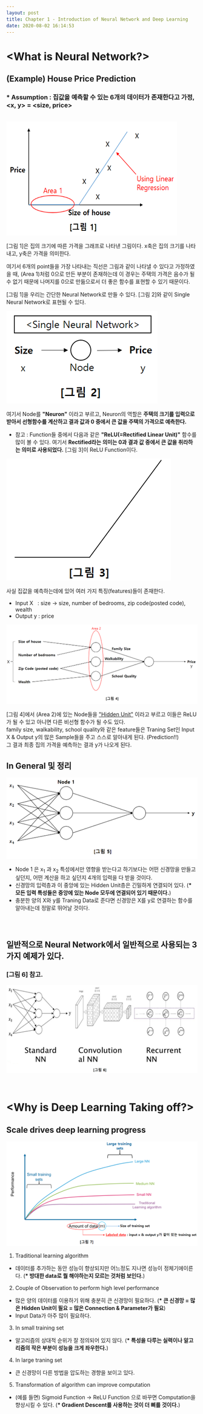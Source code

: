 ```yaml
---
layout: post
title: Chapter 1 - Introduction of Neural Network and Deep Learning
date: 2020-08-02 16:14:53
---
```


# <What is Neural Network?>
## (Example) House Price Prediction  
### * Assumption : 집값을 예측할 수 있는 6개의 데이터가 존재한다고 가정, <x, y> = <size, price>

<br>
<img src="https://github.com/SungJaeShin/SungJaeShin.github.io/blob/master/imgs/deeplearning/fundamental/1-1.PNG" width="450px" height="300px"></img>


[그림 1]은 집의 크기에 따른 가격을 그래프로 나타낸 그림이다. x축은 집의 크기를 나타내고, y축은 가격을 의미한다. <br>

여기서 6개의 point들을 가장 나타내는 직선은 그림과 같이 나타낼 수 있다고 가정하였을 때, (Area 1)처럼 0으로 만든 부분이 존재하는데 이 경우는 주택의 가격은 음수가 될 수 없기 때문에 나머지를 0으로 만듦으로서 더 좋은 함수를 표현할 수 있기 때문이다. <br>

[그림 1]을 우리는 간단한 Neural Network로 만들 수 있다. [그림 2]와 같이 Single Neural Network로 표현될 수 있다.

![single_nn](https://github.com/SungJaeShin/SungJaeShin.github.io/blob/master/imgs/deeplearning/fundamental/1-2.PNG?raw=true)

여기서 Node를 __"Neuron"__ 이라고 부르고, Neuron의 역할은 __주택의 크기를 입력으로 받아서 선형함수를 계산하고 결과 값과 0 중에서 큰 값을 주택의 가격으로 예측한다.__ <br>


* 참고 : Function들 중에서 다음과 같은 __"ReLU(=Rectified Linear Unit)"__ 함수를 많이 볼 수 있다. 여기서 __Rectified라는 의미는 0과 결과 값 중에서 큰 값을 취라하는 의미로 사용되었다.__ [그림 3]이 ReLU Function이다.

![ReLU](./imgs/deeplearning/fundamental/1-3.png)

사실 집값을 예측하는데에 있어 여러 가지 특징(features)들이 존재한다. <br>
* Input X &nbsp; : size -> size, number of bedrooms, zip code(posted code), wealth <br>
* Output y : price <br>

![ex_house_extension](./imgs/deeplearning/fundamental/1-4.png) <br>

[그림 4]에서 (Area 2)에 있는 Node들을 <u>"Hidden Unit"</u> 이라고 부르고 이들은 ReLU가 될 수 있고 아니면 다른 비선형 함수가 될 수도 있다. <br>
family size, walkability, school quality와 같은 feature들은 Traning Set인 Input X & Output y의 많은 Sample들을 주고 스스로 알아내게 된다. (Prediction!!) <br>
그 결과 최종 집의 가격을 예측하는 결과 y가 나오게 된다.

## In General 및 정리
![general_nn](./imgs/deeplearning/fundamental/1-5.png)

* Node 1 은 x<sub>1</sub> 과 x<sub>2</sub> 특성에서만 영향을 받는다고 하기보다는 어떤 신경망을 만들고 싶던지, 어떤 계산을 하고 싶던지 4개의 입력을 다 받을 것이다. <br>
* 신경망의 입력층과 이 중앙에 있는 Hidden Unit층은 긴밀하게 연결되어 있다. (__* 모든 입력 특성들은 중앙에 있는 Node 모두에 연결되어 있기 때문이다.__)
* 충분한 양의 X와 y를 Traning Data로 준다면 신경망은 X를 y로 연결하는 함수를 알아내는데 정말로 뛰어날 것이다.


<br>

# <Supervised Learning with a Neural Network>
## 일반적으로 Neural Network에서 일반적으로 사용되는 3가지 예제가 있다.
### [그림 6] 참고.

![three_common_nn](./imgs/deeplearning/fundamental/1-6.png)

<br>

# <Why is Deep Learning Taking off?>
## Scale drives deep learning progress

![progress](./imgs/deeplearning/fundamental/1-7.png)

1. Traditional learning algorithm
  * 데이터를 추가하는 동안 성능이 향상되지만 어느정도 지나면 성능이 정체기에이른다. (__* 방대한 data로 뭘 해야하는지 모르는 것처럼 보인다.__)

2. Couple of Observation to perform high level performance
  * 많은 양의 데이터를 이용하기 위해 충분히 큰 신경망이 필요하다. (__* 큰 신경망 = 많은 Hidden Unit이 필요 = 많은 Connection & Parameter가 필요__)
  * Input Data가 아주 많이 필요하다.

3. In small training set
  * 알고리즘의 상대적 순위가 잘 정의되어 있지 않다. (__* 특성을 다루는 실력이나 알고리즘의 작은 부분이 성능을 크게 좌우한다.__)

4. In large traning set
  * 큰 신경망이 다른 방법을 압도하는 경향을 보이고 있다.

5. Transformation of algorithm can improve computation
  * (예를 들면) Sigmoid Function -> ReLU Function 으로 바꾸면 Computation을 향상시킬 수 있다. (__* Gradient Descent를 사용하는 것이 더 삐를 것이다.__)
